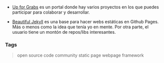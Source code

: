 * [Up for Grabs](https://up-for-grabs.net) es un portal donde hay varios proyectos en los que puedes participar para colaborar y desarrollar.

* [Beautiful Jekyll](https://github.com/daattali/beautiful-jekyll#readme) es una base para hacer webs estáticas en Github Pages.
  Más o menos como la idea que tenía yo en mente.
  Por otra parte, el usuario tiene un montón de repos/libs interesantes.

### Tags
> open source code community static page webpage framework
